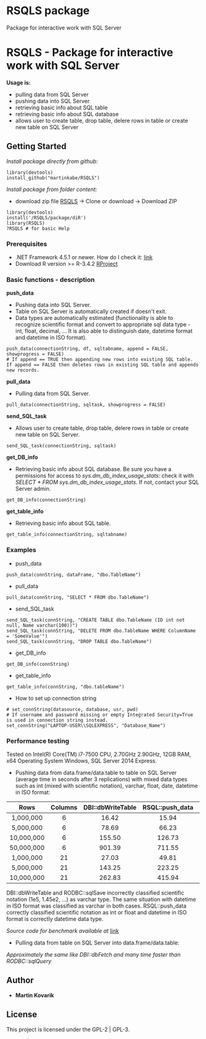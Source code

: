 # RSQLS package
Package for interactive work with SQL Server

# RSQLS - Package for interactive work with SQL Server

**Usage is:**
* pulling data from SQL Server
* pushing data into SQL Server
* retrieving basic info about SQL table
* retrieving basic info about SQL database
* allows user to create table, drop table, delere rows in table or create new table on SQL Server

## Getting Started

*Install package directly from github:*
```
library(devtools)
install_github("martinkabe/RSQLS")
```
*Install package from folder content:*
* download zip file [RSQLS](https://github.com/martinkabe/RSQLS/) -> Clone or download -> Download ZIP
```
library(devtools)
install('/RSQLS/package/diR')
library(RSQLS)
?RSQLS # for basic Help
```

### Prerequisites

* .NET Framework 4.5.1 or newer. How do I check it: [link](https://docs.microsoft.com/en-us/dotnet/framework/migration-guide/how-to-determine-which-versions-are-installed/)
* Download R version >= R-3.4.2 [RProject](https://www.r-project.org/)

### Basic functions - description

**push_data**
* Pushing data into SQL Server.
* Table on SQL Server is automatically created if doesn't exit. 
* Data types are automatically estimated (functionality is able to recognize scientific format and convert to appropriate sql data type - int, float, decimal, ... It is also able to distinguish date, datetime format and datetime in ISO format).
```
push_data(connectionString, df, sqltabname, append = FALSE, showprogress = FALSE)
# If append == TRUE then appending new rows into existing SQL table. If append == FALSE then deletes rows in existing SQL table and appends new records.
```

**pull_data**
* Pulling data from SQL Server.
```
pull_data(connectionString, sqltask, showprogress = FALSE)
```

**send_SQL_task**
* Allows user to create table, drop table, delere rows in table or create new table on SQL Server.
```
send_SQL_task(connectionString, sqltask)
```

**get_DB_info**
* Retrieving basic info about SQL database. Be sure you have a permissions for access to *sys.dm_db_index_usage_stats*: check it with *SELECT * FROM sys.dm_db_index_usage_stats*. If not, contact your SQL Server admin.
```
get_DB_info(connectionString)
```

**get_table_info**
* Retrieving basic info about SQL table.
```
get_table_info(connectionString, sqltabname)
```

### Examples
* push_data
```
push_data(connString, dataFrame, "dbo.TableName")
```
* pull_data
```
pull_data(connString, "SELECT * FROM dbo.TableName")
```

* send_SQL_task
```
send_SQL_task(connString, "CREATE TABLE dbo.TableName (ID int not null, Name varchar(100))")
send_SQL_task(connString, "DELETE FROM dbo.TableName WHERE ColumnName = 'SomeValue'")
send_SQL_task(connString, "DROP TABLE dbo.TableName")
```

* get_DB_info
```
get_DB_info(connString)
```

* get_table_info
```
get_table_info(connString, "dbo.tableName")
```

* How to set up connection string
```
# set_connString(datasource, database, usr, pwd)
# If username and password missing or empty Integrated Security=True is used in connection string instead.
set_connString("LAPTOP-USER\\SQLEXPRESS", "Database_Name")
```

### Performance testing
Tested on Intel(R) Core(TM) i7-7500 CPU, 2.70GHz 2.90GHz, 12GB RAM, x64 Operating System Windows, SQL Server 2014 Express.

* Pushing data from data.frame/data.table to table on SQL Server (average time in seconds after 3 replications) with mixed data types such as int (mixed with scientific notation), varchar, float, date, datetime in ISO format:

| Rows | Columns | DBI::dbWriteTable | RSQL::push_data | RODBC::sqlSave |
| :---: | :---: | :---: | :---: | :---: |
| 1,000,000 | 6 | 16.42 | 15.94 | 319.10 |
| 5,000,000 | 6 | 78.69 | 66.23 | 1728.53 |
| 10,000,000 | 6 | 155.50 | 126.73 | NA |
| 50,000,000 | 6 | 901.39 | 711.55 | NA |
| 1,000,000 | 21 | 27.03 | 49.81 | NA |
| 5,000,000 | 21 | 143.25 | 223.25 | NA |
| 10,000,000 | 21 | 262.83 | 415.94 | NA |

DBI::dbWriteTable and RODBC::sqlSave incorrectly classified scientific notation (1e5, 1.45e2, ...) as varchar type. The same situation with datetime in ISO format was classified as varchar in both cases. RSQL::push_data correctly classified scientific notation as int or float and datetime in ISO format is correctly datetime data type.

*Source code for benchmark available at* [link](https://github.com/martinkabe/RSQLS/issues/6)

* Pulling data from table on SQL Server into data.frame/data.table:

*Approximately the same like DBI::dbFetch and many time faster than RODBC::sqlQuery*

## Author

* **Martin Kovarik**


## License

This project is licensed under the GPL-2 | GPL-3.
